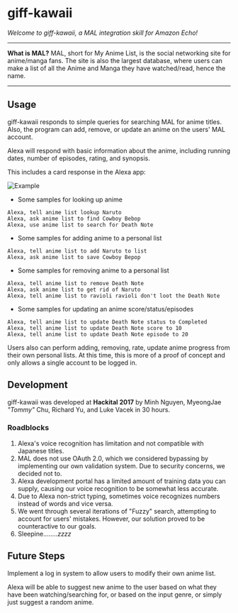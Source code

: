 # giff-kawaii

*Welcome to giff-kawaii, a MAL integration skill for Amazon Echo!*
___
**What is MAL?**
MAL, short for My Anime List, is the social networking site for anime/manga fans.  The site is also the largest database, where users can make a list of all the Anime and Manga they have watched/read, hence the name.
___

## Usage

giff-kawaii responds to simple queries for searching MAL for anime titles. Also, the program can add, remove, or update an anime on the users' MAL account.

Alexa will respond with basic information about the anime, including running dates, number of episodes, rating, and synopsis.

This includes a card response in the Alexa app: 

![Example](https://raw.githubusercontent.com/mistmurk/giff-kawaii/master/img/AlexaCard.png)


 - Some samples for looking up anime
 ```
 Alexa, tell anime list lookup Naruto
 Alexa, ask anime list to find Cowboy Bebop
 Alexa, use anime list to search for Death Note   
 ```
    
 - Some samples for adding anime to a personal list
 ```
 Alexa, tell anime list to add Naruto to list
 Alexa, ask anime list to save Cowboy Bepop
 ```
 
 - Some samples for removing anime to a personal list
 ```
 Alexa, tell anime list to remove Death Note 
 Alexa, ask anime list to get rid of Naruto
 Alexa, tell anime list to ravioli ravioli don't loot the Death Note
 ```
 - Some samples for updating an anime score/status/episodes
 
 ```
 Alexa, tell anime list to update Death Note status to Completed
 Alexa, tell anime list to update Death Note score to 10
 Alexa, tell anime list to update Death Note episode to 20
 ```

Users also can perform adding, removing, rate, update anime progress from their own personal lists.  At this time, this is more of a proof of concept and only allows a single account to be logged in.

## Development

giff-kawaii was developed at **Hackital 2017** by Minh Nguyen, MyeongJae *"Tommy"* Chu, Richard Yu, and Luke Vacek in 30 hours.

### Roadblocks

1. Alexa's voice recognition has limitation and not compatible with Japanese titles.
2.  MAL does not use OAuth 2.0, which we considered bypassing by implementing our own validation system.  Due to security concerns, we decided not to.
3.  Alexa development portal has a limited amount of training data you can supply, causing our voice recognition to be somewhat less accurate.
4. Due to Alexa non-strict typing, sometimes voice recognizes numbers instead of words and vice versa.
5. We went through several iterations of "Fuzzy" search, attempting to account for users' mistakes.  However, our solution proved to be counteractive to our goals.
5. Sleepine........*zzzz*


## Future Steps

Implement a log in system to allow users to modify their own anime list.

Alexa will be able to suggest new anime to the user based on what they have been watching/searching for, or based on the input genre, or simply just suggest a random anime.
